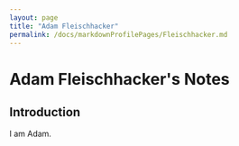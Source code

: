 ```yaml
---
layout: page
title: "Adam Fleischhacker"
permalink: /docs/markdownProfilePages/Fleischhacker.md
---
```


# Adam Fleischhacker's Notes

## Introduction
I am Adam.

